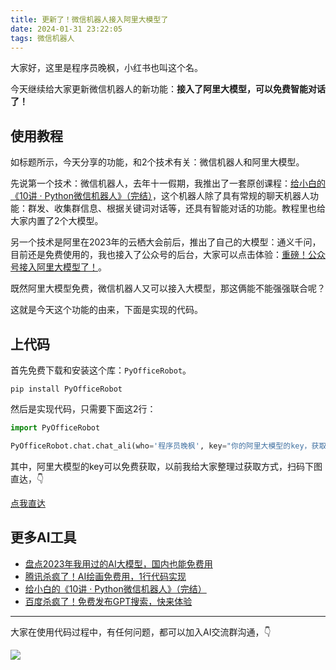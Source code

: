 ```yaml
---
title: 更新了！微信机器人接入阿里大模型了
date: 2024-01-31 23:22:05
tags: 微信机器人
---
```


大家好，这里是程序员晚枫，小红书也叫这个名。

今天继续给大家更新微信机器人的新功能：**接入了阿里大模型，可以免费智能对话了！**

## 使用教程


如标题所示，今天分享的功能，和2个技术有关：微信机器人和阿里大模型。

先说第一个技术：微信机器人，去年十一假期，我推出了一套原创课程：[给小白的《10讲 · Python微信机器人》（完结）](https://mp.weixin.qq.com/s/2fZiSQPVtDJCz0fHtqrsVA)，这个机器人除了具有常规的聊天机器人功能：群发、收集群信息、根据关键词对话等，还具有智能对话的功能。教程里也给大家内置了2个大模型。

另一个技术是阿里在2023年的云栖大会前后，推出了自己的大模型：通义千问，目前还是免费使用的，我也接入了公众号的后台，大家可以点击体验：[重磅！公众号接入阿里大模型了！](https://mp.weixin.qq.com/s/SfNA34bC6wMLRaKONfOWhw)。


既然阿里大模型免费，微信机器人又可以接入大模型，那这俩能不能强强联合呢？

这就是今天这个功能的由来，下面是实现的代码。


## 上代码



首先免费下载和安装这个库：``PyOfficeRobot``。

```shell
pip install PyOfficeRobot
```

然后是实现代码，只需要下面这2行：

```python
import PyOfficeRobot

PyOfficeRobot.chat.chat_ali(who='程序员晚枫', key="你的阿里大模型的key，获取地址见下文")

```

其中，阿里大模型的key可以免费获取，以前我给大家整理过获取方式，扫码下图直达，👇

[点我直达](http://www.python4office.cn/log/2024/1/0120-1%E8%A1%8C%E4%BB%A3%E7%A0%81%E8%B0%83%E7%94%A8%E9%80%9A%E4%B9%89-%E5%85%8D%E8%B4%B9%E4%BD%BF%E7%94%A8/)


## 更多AI工具

- [盘点2023年我用过的AI大模型，国内也能免费用](https://mp.weixin.qq.com/s/AjK-FDSJZtpkYoDWNhivzw)
- [腾讯杀疯了！AI绘画免费用，1行代码实现](https://mp.weixin.qq.com/s/-rx03ewvRieaFTDwbAmzOw)
- [给小白的《10讲 · Python微信机器人》（完结）](https://mp.weixin.qq.com/s/2fZiSQPVtDJCz0fHtqrsVA)
- [百度杀疯了！免费发布GPT搜索，快来体验](https://mp.weixin.qq.com/s/7LkU6b8DRkKYZ-kgMHGrWQ)

----

大家在使用代码过程中，有任何问题，都可以加入AI交流群沟通，👇

![](https://python-office-1300615378.cos.ap-chongqing.myqcloud.com/group/ai-group.jpg)











